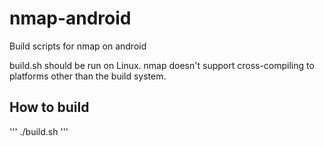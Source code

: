 # nmap-android
Build scripts for nmap on android

build.sh should be run on Linux.
nmap doesn't support cross-compiling to platforms other than the build system.

## How to build
'''
./build.sh
'''
